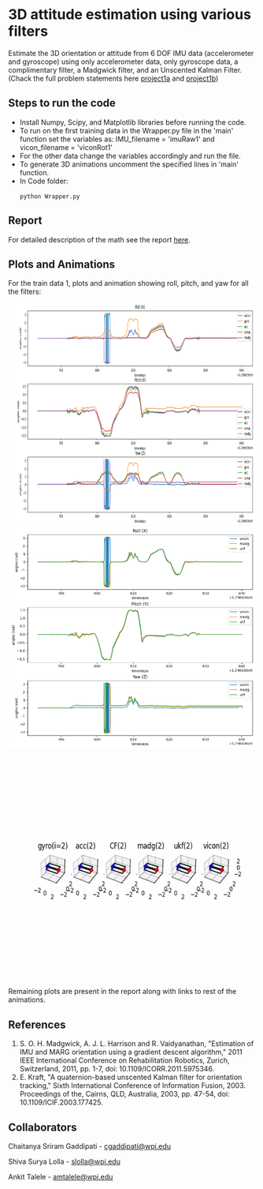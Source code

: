 # 3D attitude estimation using various filters
Estimate the 3D orientation or attitude from 6 DOF IMU data (accelerometer and gyroscope) using only accelerometer data, only gyroscope data, a complimentary filter, a Madgwick filter, and an Unscented Kalman Filter. (Chack the full problem statements here [project1a](https://rbe549.github.io/rbe595/fall2023/proj/p1a/) and [project1b](https://rbe549.github.io/rbe595/fall2023/proj/p1b/))
## Steps to run the code
- Install Numpy, Scipy, and Matplotlib libraries before running the code.
- To run on the first training data in the Wrapper.py file in the 'main' function set the variables as:
	IMU_filename = 'imuRaw1' and vicon_filename = 'viconRot1'
- For the other data change the variables accordingly and run the file.
- To generate 3D animations uncomment the specified lines in 'main' function. 
- In Code folder:
  ```
  python Wrapper.py
  ```
## Report
For detailed description of the math see the report [here](Report.pdf).
## Plots and Animations
For the train data 1, plots and animation showing roll, pitch, and yaw for all the filters:
<p float="middle">
<img src="outputs/p1a.png" width="750" height="450"/>
<img src="outputs/p1b.png" width="600" height="450"/>
</p>
<p float="middle">
<img src="outputs/output1.gif" width="500" height="450"/>
</p>
Remaining plots are present in the report along with links to rest of the animations.

## References
1. S. O. H. Madgwick, A. J. L. Harrison and R. Vaidyanathan, "Estimation of IMU and MARG orientation using a gradient descent algorithm," 2011 IEEE International Conference on Rehabilitation Robotics, Zurich, Switzerland, 2011, pp. 1-7, doi: 10.1109/ICORR.2011.5975346.
2. E. Kraft, "A quaternion-based unscented Kalman filter for orientation tracking," Sixth International Conference of Information Fusion, 2003. Proceedings of the, Cairns, QLD, Australia, 2003, pp. 47-54, doi: 10.1109/ICIF.2003.177425.

## Collaborators
Chaitanya Sriram Gaddipati - cgaddipati@wpi.edu

Shiva Surya Lolla - slolla@wpi.edu

Ankit Talele - amtalele@wpi.edu
  
